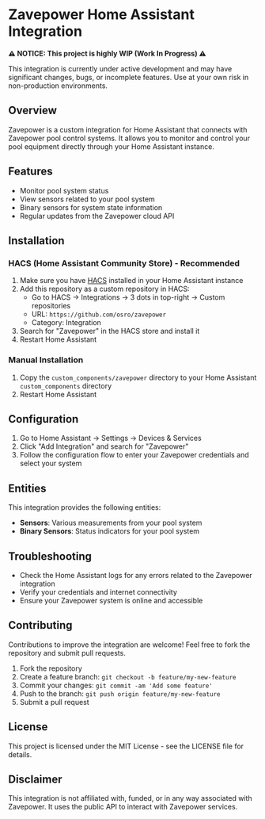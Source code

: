 # Zavepower Home Assistant Integration

**⚠️ NOTICE: This project is highly WIP (Work In Progress) ⚠️**

This integration is currently under active development and may have significant changes, bugs, or incomplete features. Use at your own risk in non-production environments.

## Overview

Zavepower is a custom integration for Home Assistant that connects with Zavepower pool control systems. It allows you to monitor and control your pool equipment directly through your Home Assistant instance.

## Features

- Monitor pool system status
- View sensors related to your pool system
- Binary sensors for system state information
- Regular updates from the Zavepower cloud API

## Installation

### HACS (Home Assistant Community Store) - Recommended

1. Make sure you have [HACS](https://hacs.xyz/) installed in your Home Assistant instance
2. Add this repository as a custom repository in HACS:
   - Go to HACS → Integrations → 3 dots in top-right → Custom repositories
   - URL: `https://github.com/osro/zavepower`
   - Category: Integration
3. Search for "Zavepower" in the HACS store and install it
4. Restart Home Assistant

### Manual Installation

1. Copy the `custom_components/zavepower` directory to your Home Assistant `custom_components` directory
2. Restart Home Assistant

## Configuration

1. Go to Home Assistant → Settings → Devices & Services
2. Click "Add Integration" and search for "Zavepower"
3. Follow the configuration flow to enter your Zavepower credentials and select your system

## Entities

This integration provides the following entities:

- **Sensors**: Various measurements from your pool system
- **Binary Sensors**: Status indicators for your pool system

## Troubleshooting

- Check the Home Assistant logs for any errors related to the Zavepower integration
- Verify your credentials and internet connectivity
- Ensure your Zavepower system is online and accessible

## Contributing

Contributions to improve the integration are welcome! Feel free to fork the repository and submit pull requests.

1. Fork the repository
2. Create a feature branch: `git checkout -b feature/my-new-feature`
3. Commit your changes: `git commit -am 'Add some feature'`
4. Push to the branch: `git push origin feature/my-new-feature`
5. Submit a pull request

## License

This project is licensed under the MIT License - see the LICENSE file for details.

## Disclaimer

This integration is not affiliated with, funded, or in any way associated with Zavepower. It uses the public API to interact with Zavepower services.
